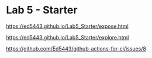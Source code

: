 # Lab 5 - Starter

https://ed5443.github.io/Lab5_Starter/expose.html

https://ed5443.github.io/Lab5_Starter/explore.html

https://github.com/Ed5443/github-actions-for-ci/issues/8